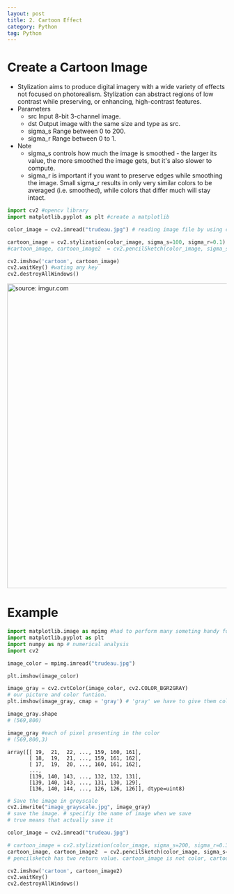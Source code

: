 ```yaml
---
layout: post
title: 2. Cartoon Effect
category: Python
tag: Python
---
```


# Create a Cartoon Image
- Stylization aims to produce digital imagery with a wide variety of effects not focused on photorealism. Stylization can abstract regions of low contrast while preserving, or enhancing, high-contrast features.
- Parameters
  - src Input 8-bit 3-channel image.
  - dst Output image with the same size and type as src.
  - sigma_s Range between 0 to 200.
  - sigma_r Range between 0 to 1.
- Note
  - sigma_s controls how much the image is smoothed - the larger its value, the more smoothed the image gets, but it's also slower to compute.
  - sigma_r is important if you want to preserve edges while smoothing the image. Small sigma_r results in only very similar colors to be averaged (i.e. smoothed), while colors that differ much will stay intact.

```Python
import cv2 #opencv library
import matplotlib.pyplot as plt #create a matplotlib

color_image = cv2.imread("trudeau.jpg") # reading image file by using cv2.imread("trudeau.jpg")

cartoon_image = cv2.stylization(color_image, sigma_s=100, sigma_r=0.1)
#cartoon_image, cartoon_image2  = cv2.pencilSketch(color_image, sigma_s=60, sigma_r=0.1)

```

```Python
cv2.imshow('cartoon', cartoon_image)
cv2.waitKey() #wating any key
cv2.destroyAllWindows()
```
<a href="https://postimg.cc/3kvfHX6Q"><img src="https://i.postimg.cc/HkSqX39n/4123123123.png" width="700px" title="source: imgur.com" /><a>

# Example
```Python
import matplotlib.image as mpimg #had to perform many someting handy for us. image read function.
import matplotlib.pyplot as plt
import numpy as np # numerical analysis
import cv2
```

```Python
image_color = mpimg.imread("trudeau.jpg")


```

```Python
plt.imshow(image_color)
```

```Python
image_gray = cv2.cvtColor(image_color, cv2.COLOR_BGR2GRAY)
# our picture and color funtion.
plt.imshow(image_gray, cmap = 'gray') # 'gray' we have to give them color
```


```Python
image_gray.shape
# (569,800)
```

```Python
image_gray #each of pixel presenting in the color
# (569,800,3)
```
```
array([[ 19,  21,  22, ..., 159, 160, 161],
       [ 18,  19,  21, ..., 159, 161, 162],
       [ 17,  19,  20, ..., 160, 161, 162],
       ...,
       [139, 140, 143, ..., 132, 132, 131],
       [139, 140, 143, ..., 131, 130, 129],
       [136, 140, 144, ..., 126, 126, 126]], dtype=uint8)
```

```Python
# Save the image in greyscale
cv2.imwrite("image_grayscale.jpg", image_gray)
# save the image. # specifiy the name of image when we save
# true means that actually save it
```
```Python
color_image = cv2.imread("trudeau.jpg")

# cartoon_image = cv2.stylization(color_image, sigma_s=200, sigma_r=0.3)
cartoon_image, cartoon_image2  = cv2.pencilSketch(color_image, sigma_s=60, sigma_r=0.1)
# pencilsketch has two return value. cartoon_image is not color, cartoon_image2 is the colorful by pencil
```
```Python
cv2.imshow('cartoon', cartoon_image2)
cv2.waitKey()
cv2.destroyAllWindows()
```
